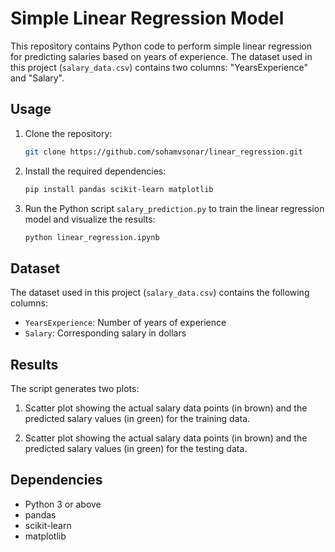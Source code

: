 # Simple Linear Regression Model

This repository contains Python code to perform simple linear regression for predicting salaries based on years of experience. The dataset used in this project (`salary_data.csv`) contains two columns: "YearsExperience" and "Salary".

## Usage

1. Clone the repository:

    ```bash
    git clone https://github.com/sohamvsonar/linear_regression.git
    ```

2. Install the required dependencies:

    ```bash
    pip install pandas scikit-learn matplotlib
    ```

3. Run the Python script `salary_prediction.py` to train the linear regression model and visualize the results:

    ```bash
    python linear_regression.ipynb
    ```

## Dataset

The dataset used in this project (`salary_data.csv`) contains the following columns:

- `YearsExperience`: Number of years of experience
- `Salary`: Corresponding salary in dollars

## Results

The script generates two plots:

1. Scatter plot showing the actual salary data points (in brown) and the predicted salary values (in green) for the training data.

2. Scatter plot showing the actual salary data points (in brown) and the predicted salary values (in green) for the testing data.

## Dependencies

- Python 3 or above
- pandas
- scikit-learn
- matplotlib

